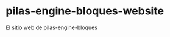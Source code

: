 # pilas-engine-bloques-website

El sitio web de pilas-engine-bloques


















































